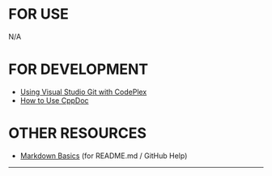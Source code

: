 # FOR USE
N/A

# FOR DEVELOPMENT
* [Using Visual Studio Git with CodePlex](http://blogs.msdn.com/b/codeplex/archive/2013/01/30/using-visual-studio-git-with-codeplex.aspx)
* [How to Use CppDoc](How-to-Use-CppDoc)
# OTHER RESOURCES
* [Markdown Basics](https://help.github.com/articles/markdown-basics/) (for README.md / GitHub Help)
----